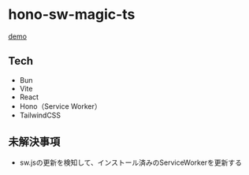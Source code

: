 # hono-sw-magic-ts

[demo](https://hono-sw-magic-ts.vercel.app/)

## Tech

- Bun
- Vite
- React
- Hono（Service Worker）
- TailwindCSS

## 未解決事項

- sw.jsの更新を検知して、インストール済みのServiceWorkerを更新する